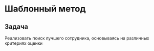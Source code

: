 # Шаблонный метод

## Задача

Реализовать поиск лучшего сотрудника, основываясь на различных критериях оценки